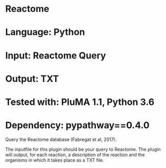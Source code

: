 # Reactome
# Language: Python
# Input: Reactome Query
# Output: TXT
# Tested with: PluMA 1.1, Python 3.6
# Dependency: pypathway==0.4.0

Query the Reactome database (Fabregat et al, 2017).

The inputfile for this plugin should be your query to Reactome.  The plugin
will output, for each reaction, a description of the reaction and the organisms
in which it takes place as a TXT file.
